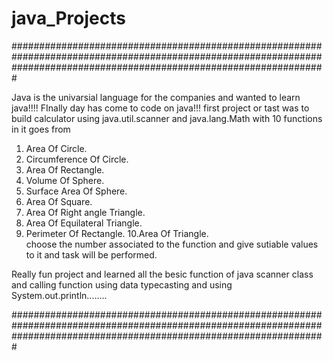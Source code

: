 # java_Projects

#########################################################################################################################################################################

Java is the univarsial language for the companies and wanted to learn java!!!!
FInally day has come to code on java!!!
first project or tast was to build calculator using java.util.scanner and java.lang.Math 
with 10 functions in it goes from

1. Area Of Circle.
2. Circumference Of Circle. 
3. Area Of Rectangle.       
4. Volume Of Sphere.           
5. Surface Area Of Sphere.      
6. Area Of Square.              
7. Area Of Right angle Triangle.
8. Area Of Equilateral Triangle.
9. Perimeter Of Rectangle.
10.Area Of Triangle.         
choose the number associated to the function and give sutiable values to it and task will be performed.

Really fun project and learned all the besic function of java scanner class and calling function using data typecasting and using System.out.println........

#########################################################################################################################################################################
